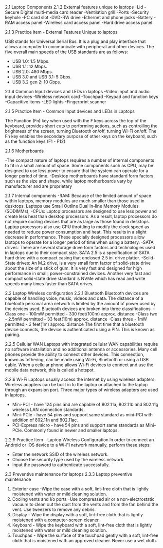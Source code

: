 2.1  Laptop Components
2.1.2 External features unique to laptops
 -Lid
 -Secure Digital multi-media card reader
 -Ventilation grill
 -Ports
 -Security keyhole
 -PC card slot
 -DVD-RW drive
 -Ethernet and phone jacks
 -Battery
 -RAM access panel
 -Wireless card access panel
 -Hard drive access panel
 
 2.1.3 Practice item - External Features Unique to laptops
 
 USB stands for Universal Serial Bus. It is a plug and play interface that allows a computer to communicate with peripheral and other devices. The five overall main speeds of the USB standards are as follows:

- USB 1.0: 1.5 Mbps.
- USB 1.1: 12 Mbps.
- USB 2.0: 480 Mbps.
- USB 3.0 and USB 3.1: 5 Gbps.
- USB 3.2 gen 2: 10 Gbps.

2.1.4 Common Input devices and LEDs in laptops
-Video input and audio input devices
-Wireless network card
-Touchpad
-Keypad and function keys
-Capacitive items
-LED lights
-Fingerprint scanner

2.1.5  Practice Item - Common Input devices and LEDs in Laptops

The Function (Fn) key when used with the F keys across the top of the keyboard, provides short cuts to performing actions, such as controlling the brightness of the screen, turning Bluetooth on/off, turning WI-Fi on/off. The Fn key enables the secondary purpose of other keys on the keyboard, such as the function keys (F1 - F12).

2.1.6 Motherboards

-The compact nature of laptops requires a number of internal components to fit in a small amount of space. Some components such as CPU, may be designed to use less power to ensure that the system can operate for a longer period of time.
-Desktop motherboards have standard form factors such as the size and shape, while laptop motherboards vary by manufacturer and are proprietary

2.1.7 Internal components
-RAM: Because of the limited amount of space within laptops, memory modules are much smaller than those used in desktops. Laptops use Small Outline Dual In-line Memory Modules (SODIMMs), 
-CPUs: Laptop processors are designed to use less power and create less heat than desktop processors. As a result, laptop processors do not require cooling devices that are as large as those found in desktops. Laptop processors also use CPU throttling to modify the clock speed as needed to reduce power consumption and heat. This results in a slight decrease in performance. These specially designed processors allow laptops to operate for a longer period of time when using a battery.
-SATA drives: There are several storage drive form factors and technologies used in laptops due to their compact size. SATA 2.5 is a specification of SATA hard drive with a compact casing that enclosed 2.5 in. drive platter.
-Solid-State drives: An M.2 drive, is a very small form factor of solid-state drive about the size of a stick of gum. It is very fast and designed for high performance in small, power-constrained devices. Another very fast and compact solid-state drive standard is NVMe which has read and write speeds many times faster than SATA drives.

2.2 Laptop Wireless configuration
2.2.1 Bluetooth
Bluetooth devices are capable of handling voice, music, videos and data. The distance of a bluetooth personal area network is limited by the amount of power used by the devices used. Bluetooth devices are broken into three classifications. 
-Class one - 100mW permitted - 330 feet(100m) approx. distance
-Class two - 2.5mW permitted - 33 feet(10m) approx. distance
-Class three - 1mW permitted - 3 feet(1m) approx. distance
The first time that a bluetooth device connects, the device is authenticated using a PIN. This is known as pairing.

2.2.5 Cellular WAN
Laptops with integrated cellular WAN capabilities require no software installation and no additional antenna or accessories. Many cell phones provide the ability to connect other devices. This connection, known as tethering, can be made using Wi-Fi, Bluetooth or using a USB cable. When a cellular phone allows Wi-Fi devices to connect and use the mobile data network, this is called a hotspot.

2.2.6 Wi-Fi
Laptops usually access the internet by using wireless adapters. Wireless adapters can be built in to the laptop or attached to the laptop through an expansion port. Three major types of wireless adapters are used in laptops.
- Mini-PCI - have 124 pins and are capable of 802.11a, 802.11b and 802.11g wireless LAN connection standards.
- Mini-PCIe - have 54 pins and support same standard as mini-PCI with addition of 802.11n and 802.11ac.
- PCI-Express micro - have 54 pins and support same standards as Mini-PCIe. Commonly found in newer and smaller laptops.

2.2.9  Practice Item - Laptop Wireless Configuration
In order to connect an Android or IOS device to a Wi-Fi network manually, perform these steps:
- Enter the network SSID of the wireless network.
- Choose the security type used by the wireless network.
- Input the password to authenticate successfully.

2.3 Preventive maintenance for laptops
2.3.3 Laptop preventive maintenance
1. Exterior case -Wipe the case with a soft, lint-free cloth that is lightly moistened with water or mild cleaning solution.
2. Cooling vents and I/o ports -Use compressed air or a non-electrostatic vacuum to clean out the dust from the vents and from the fan behind the vent. Use tweezers to remove any debris.
3. Display - Wipe the display with a soft, lint-free cloth that is lightly moistened with a computer-screen cleaner.
4. Keyboard - Wipe the keyboard with a soft, lint-free cloth that is lightly moistened with water or mild cleaning solution.
5. Touchpad - Wipe the surface of the touchpad gently with a soft, lint-free cloth that is moistened with an approved cleaner. Never use a wet cloth.